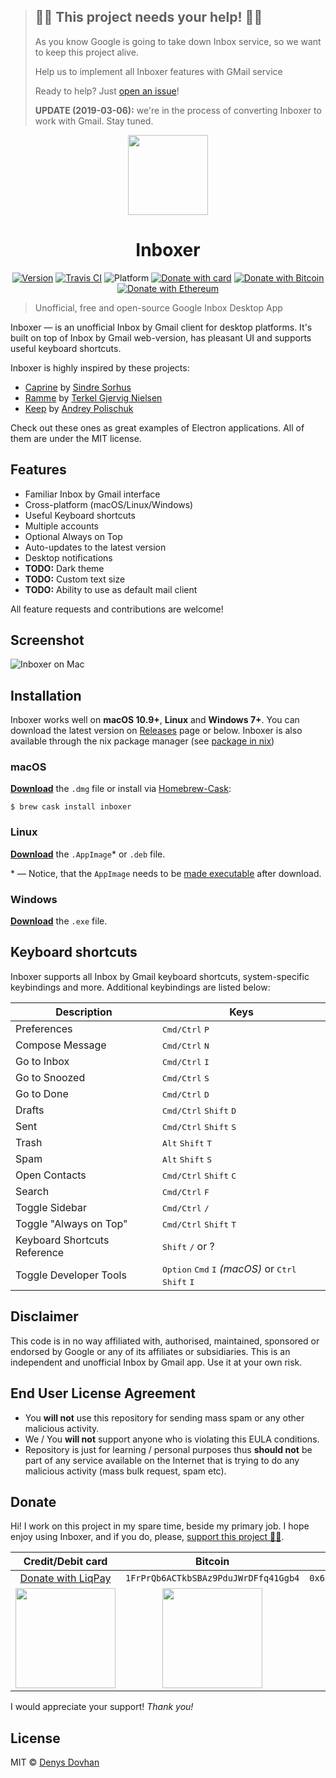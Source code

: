 > ## 🙏🏻 This project needs your help! 🙏🏻
>
> As you know Google is going to take down Inbox service, so we want to keep this project alive.
>
> Help us to implement all Inboxer features with GMail service
>
> Ready to help? Just [open an issue](https://github.com/denysdovhan/inboxer/issues/new)!
>
> **UPDATE (2019-03-06):** we're in the process of converting Inboxer to work with Gmail. Stay tuned.


<div align="center">
  <img src="app/static/Icon.png" width="128px">
  <h1>Inboxer</h1>
  <p>
    <a href="https://github.com/denysdovhan/inboxer/releases"><img src="https://img.shields.io/github/release/denysdovhan/inboxer.svg?style=flat-square" alt="Version"></a>
    <a href="https://travis-ci.org/denysdovhan/inboxer?branch=master"><img src="https://img.shields.io/travis/denysdovhan/inboxer.svg?style=flat-square" alt="Travis CI"></a>
    <img src="https://img.shields.io/badge/platform-macOS%20%7C%20Linux%20%7C%20Windows-lightgrey.svg?style=flat-square" alt="Platform">
    <a href="https://www.liqpay.com/en/checkout/380951100392"><img src="https://img.shields.io/badge/donate-LiqPay-blue.svg?style=flat-square" alt="Donate with card"></a>
    <a href="https://github.com/denysdovhan/inboxer#donate"><img src="https://img.shields.io/badge/donate-BTC-yellow.svg?style=flat-square" alt="Donate with Bitcoin"></a>
    <a href="https://github.com/denysdovhan/inboxer#donate"><img src="https://img.shields.io/badge/donate-ETH-gray.svg?style=flat-square" alt="Donate with Ethereum"></a>
  </p>
</div>

> Unofficial, free and open-source Google Inbox Desktop App

Inboxer — is an unofficial Inbox by Gmail client for desktop platforms. It's built on top of Inbox by Gmail web-version, has pleasant UI and supports useful keyboard shortcuts.

Inboxer is highly inspired by these projects:

* [Caprine](https://github.com/sindresorhus/caprine) by [Sindre Sorhus](https://github.com/sindresorhus)
* [Ramme](https://github.com/terkelg/ramme) by [Terkel Gjervig Nielsen](https://github.com/terkelg)
* [Keep](https://github.com/andrepolischuk/keep) by [Andrey Polischuk](https://github.com/andrepolischuk)

Check out these ones as great examples of Electron applications. All of them are under the MIT license.

## Features

* Familiar Inbox by Gmail interface
* Cross-platform (macOS/Linux/Windows)
* Useful Keyboard shortcuts
* Multiple accounts
* Optional Always on Top
* Auto-updates to the latest version
* Desktop notifications
* **TODO:** Dark theme
* **TODO:** Custom text size
* **TODO:** Ability to use as default mail client

All feature requests and contributions are welcome!

## Screenshot

![Inboxer on Mac](./media/inboxer-mac.png)

## Installation

Inboxer works well on **macOS 10.9+**, **Linux** and **Windows 7+**. You can download the latest version on [Releases](https://github.com/denysdovhan/inboxer/releases) page or below.
Inboxer is also available through the nix package manager (see [package in nix](https://nixos.org/nixos/packages.html#inboxer))

### macOS

[**Download**][download] the `.dmg` file or install via [Homebrew-Cask](https://caskroom.github.io/):

```
$ brew cask install inboxer
```

### Linux

[**Download**][download] the `.AppImage`* or `.deb` file.

\* — Notice, that the `AppImage` needs to be [made executable](http://discourse.appimage.org/t/how-to-make-an-appimage-executable/80) after download.

### Windows

[**Download**][download] the `.exe` file.

## Keyboard shortcuts

Inboxer supports all Inbox by Gmail keyboard shortcuts, system-specific keybindings and more. Additional keybindings are listed below:

| Description                  | Keys
|------------------------------|---------
| Preferences                  | <kbd>Cmd/Ctrl</kbd> <kbd>P</kbd>
| Compose Message              | <kbd>Cmd/Ctrl</kbd> <kbd>N</kbd>
| Go to Inbox                  | <kbd>Cmd/Ctrl</kbd> <kbd>I</kbd>
| Go to Snoozed                | <kbd>Cmd/Ctrl</kbd> <kbd>S</kbd>
| Go to Done                   | <kbd>Cmd/Ctrl</kbd> <kbd>D</kbd>
| Drafts                       | <kbd>Cmd/Ctrl</kbd> <kbd>Shift</kbd> <kbd>D</kbd>
| Sent                         | <kbd>Cmd/Ctrl</kbd> <kbd>Shift</kbd> <kbd>S</kbd>
| Trash                        | <kbd>Alt</kbd> <kbd>Shift</kbd> <kbd>T</kbd>
| Spam                         | <kbd>Alt</kbd> <kbd>Shift</kbd> <kbd>S</kbd>
| Open Contacts                | <kbd>Cmd/Ctrl</kbd> <kbd>Shift</kbd> <kbd>C</kbd>
| Search                       | <kbd>Cmd/Ctrl</kbd> <kbd>F</kbd>
| Toggle Sidebar               | <kbd>Cmd/Ctrl</kbd> <kbd>/</kbd>
| Toggle "Always on Top"       | <kbd>Cmd/Ctrl</kbd> <kbd>Shift</kbd> <kbd>T</kbd>
| Keyboard Shortcuts Reference | <kbd>Shift</kbd> <kbd>/</kbd> or <kdb>?</kdb>
| Toggle Developer Tools       | <kbd>Option</kbd> <kbd>Cmd</kbd> <kbd>I</kbd> _(macOS)_ or <kbd>Ctrl</kbd> <kbd>Shift</kbd> <kbd>I</kbd>

## Disclaimer

This code is in no way affiliated with, authorised, maintained, sponsored or endorsed by Google or any of its affiliates or subsidiaries. This is an independent and unofficial Inbox by Gmail app. Use it at your own risk.

## End User License Agreement

* You **will not** use this repository for sending mass spam or any other malicious activity.
* We / You **will not** support anyone who is violating this EULA conditions.
* Repository is just for learning / personal purposes thus **should not** be part of any service available on the Internet that is trying to do any malicious activity (mass bulk request, spam etc).

## Donate

Hi! I work on this project in my spare time, beside my primary job. I hope enjoy using Inboxer, and if you do, please, [support this project 🙏🏻][donate-card-url].

| Credit/Debit card | Bitcoin | Ethereum |
|:-----------------:|:-------:|:--------:|
| [Donate with LiqPay][donate-card-url] | `1FrPrQb6ACTkbSBAz9PduJWrDFfq41Ggb4` | `0x6aF39C917359897ae6969Ad682C14110afe1a0a1` |
| <img src="https://cloud.githubusercontent.com/assets/3459374/25771981/6f2ba08c-3268-11e7-9fc8-49e3f7b9e0e5.png" width="160px"/> | <img src="https://user-images.githubusercontent.com/3459374/33760933-1c9b81b4-dc10-11e7-8e4b-22d81f98c138.png" width="160px"/> | <img src="https://user-images.githubusercontent.com/3459374/33760932-1c7b3fb2-dc10-11e7-9774-411264d533da.png" width="160px"/> |

I would appreciate your support! _Thank you!_

[donate-readme]: https://github.com/denysdovhan/inboxer#donate
[donate-card-url]: https://www.liqpay.com/en/checkout/380951100392
[donate-card-image]: https://img.shields.io/badge/donate-LiqPay-blue.svg?style=flat-square
[donate-btc-image]: https://img.shields.io/badge/donate-BTC-yellow.svg?style=flat-square
[donate-eth-image]: https://img.shields.io/badge/donate-ETH-gray.svg?style=flat-square

## License

MIT © [Denys Dovhan](http://denysdovhan.com)

<!-- References -->

[download]: https://github.com/denysdovhan/inboxer/releases/latest
